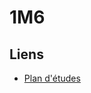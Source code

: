 # 1M6

## Liens

- [Plan d'études](https://www.vd.ch/fileadmin/user_upload/organisation/dfj/dgep/dgep_fichiers_pdf/DGEP_brochure_EM_web.pdf#DGEP_brochure_EM_2024_WEB_corr2.indd%3A.78832%3A9401)
